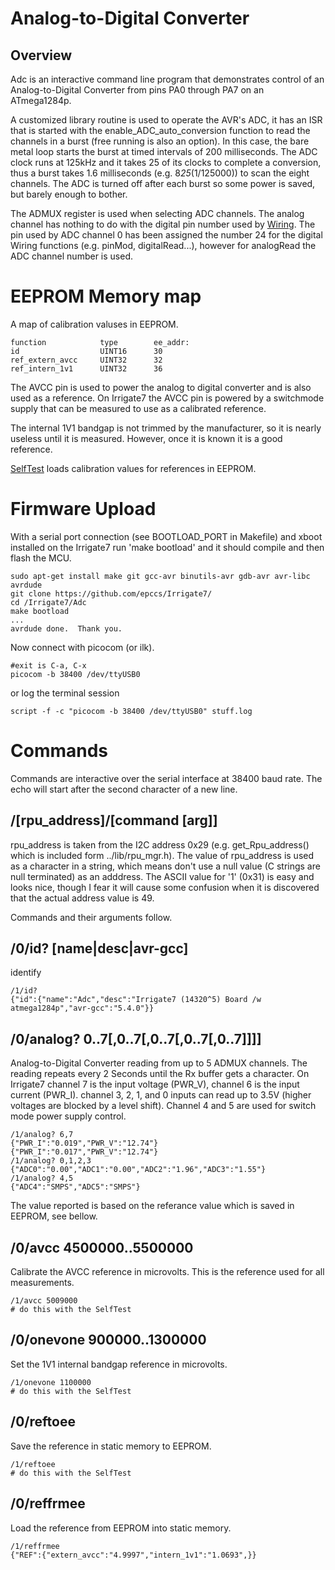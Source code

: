 # Analog-to-Digital Converter

## Overview

Adc is an interactive command line program that demonstrates control of an Analog-to-Digital Converter from pins PA0 through PA7 on an ATmega1284p. 

A customized library routine is used to operate the AVR's ADC, it has an ISR that is started with the enable_ADC_auto_conversion function to read the channels in a burst (free running is also an option). In this case, the bare metal loop starts the burst at timed intervals of 200 milliseconds. The ADC clock runs at 125kHz and it takes 25 of its clocks to complete a conversion, thus a burst takes 1.6 milliseconds (e.g. 8*25*(1/125000)) to scan the eight channels. The ADC is turned off after each burst so some power is saved, but barely enough to bother.

The ADMUX register is used when selecting ADC channels.  The analog channel has nothing to do with the digital pin number used by [Wiring]. The pin used by ADC channel 0 has been assigned the number 24 for the digital Wiring functions (e.g. pinMod, digitalRead...), however for analogRead the ADC channel number is used.

[Wiring]: https://arduinohistory.github.io/


# EEPROM Memory map 

A map of calibration valuses in EEPROM. 

```
function            type        ee_addr:
id                  UINT16      30
ref_extern_avcc     UINT32      32
ref_intern_1v1      UINT32      36
```

The AVCC pin is used to power the analog to digital converter and is also used as a reference. On Irrigate7 the AVCC pin is powered by a switchmode supply that can be measured to use as a calibrated reference.

The internal 1V1 bandgap is not trimmed by the manufacturer, so it is nearly useless until it is measured. However, once it is known it is a good reference.

[SelfTest] loads calibration values for references in EEPROM.

[SelfTest]: https://github.com/epccs/Irrigate7/tree/master/SelfTest


# Firmware Upload

With a serial port connection (see BOOTLOAD_PORT in Makefile) and xboot installed on the Irrigate7 run 'make bootload' and it should compile and then flash the MCU.

```
sudo apt-get install make git gcc-avr binutils-avr gdb-avr avr-libc avrdude
git clone https://github.com/epccs/Irrigate7/
cd /Irrigate7/Adc
make bootload
...
avrdude done.  Thank you.
``` 

Now connect with picocom (or ilk).


``` 
#exit is C-a, C-x
picocom -b 38400 /dev/ttyUSB0
``` 

or log the terminal session

``` 
script -f -c "picocom -b 38400 /dev/ttyUSB0" stuff.log
``` 


# Commands

Commands are interactive over the serial interface at 38400 baud rate. The echo will start after the second character of a new line. 


## /[rpu_address]/[command [arg]]

rpu_address is taken from the I2C address 0x29 (e.g. get_Rpu_address() which is included form ../lib/rpu_mgr.h). The value of rpu_address is used as a character in a string, which means don't use a null value (C strings are null terminated) as an adddress. The ASCII value for '1' (0x31) is easy and looks nice, though I fear it will cause some confusion when it is discovered that the actual address value is 49.

Commands and their arguments follow.


## /0/id? [name|desc|avr-gcc]

identify 

``` 
/1/id?
{"id":{"name":"Adc","desc":"Irrigate7 (14320^5) Board /w atmega1284p","avr-gcc":"5.4.0"}}
```

##  /0/analog? 0..7[,0..7[,0..7[,0..7[,0..7]]]]    

Analog-to-Digital Converter reading from up to 5 ADMUX channels. The reading repeats every 2 Seconds until the Rx buffer gets a character. On Irrigate7 channel 7 is the input voltage (PWR_V), channel 6 is the input current (PWR_I). channel 3, 2,  1, and 0 inputs can read up to 3.5V (higher voltages are blocked by a level shift). Channel 4 and 5 are used for switch mode power supply control.

``` 
/1/analog? 6,7
{"PWR_I":"0.019","PWR_V":"12.74"}
{"PWR_I":"0.017","PWR_V":"12.74"}
/1/analog? 0,1,2,3
{"ADC0":"0.00","ADC1":"0.00","ADC2":"1.96","ADC3":"1.55"}
/1/analog? 4,5
{"ADC4":"SMPS","ADC5":"SMPS"}
```

The value reported is based on the referance value which is saved in EEPROM, see bellow.


##  /0/avcc 4500000..5500000

Calibrate the AVCC reference in microvolts. This is the reference used for all measurements.

``` 
/1/avcc 5009000
# do this with the SelfTest
``` 


##  /0/onevone 900000..1300000

Set the 1V1 internal bandgap reference in microvolts.

```
/1/onevone 1100000
# do this with the SelfTest
``` 


##  /0/reftoee

Save the reference in static memory to EEPROM.

```
/1/reftoee
# do this with the SelfTest
```


##  /0/reffrmee

Load the reference from EEPROM into static memory.

```
/1/reffrmee
{"REF":{"extern_avcc":"4.9997","intern_1v1":"1.0693",}}
```

